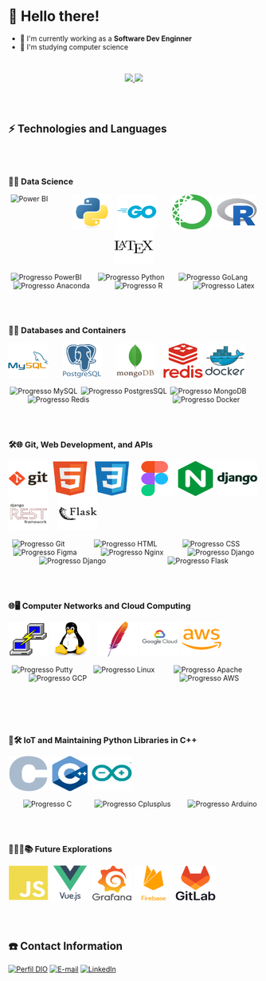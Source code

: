 # 🚀 Hello there!

- 🔭 I'm currently working as a **Software Dev Enginner**
- 🌱 I'm studying computer science
  
<br>

<p align="center">
   <a href="https://github.com/Erick-Bryan-Cubas">
    <img src="https://github-readme-stats.vercel.app/api?username=Erick-Bryan-Cubas&show_icons=true&theme=dark&rank_icon=github" />
  </a>
  <a href="https://github.com/Erick-Bryan-Cubas">
    <img src="https://github-readme-stats.vercel.app/api/top-langs/?username=Erick-Bryan-Cubas&layout=compact&theme=dark&langs_count=8" />
  </a>
</p>

<br><br>

## ⚡ Technologies and Languages

<br><br>

### 🔬🎲 Data Science
<div style="display: flex; justify-content: space-around; align-items: center; flex-wrap: wrap;"> 
    <img align="center" alt="Power BI" height="70" width="80" src="https://teamascend.com/wp-content/uploads/2021/03/PowerBI-Icon-Transparent.png">&nbsp;&nbsp;&nbsp;&nbsp;&nbsp;&nbsp;
    <img align="center" alt="Python" height="70" width="80" src="https://raw.githubusercontent.com/devicons/devicon/master/icons/python/python-original.svg">
    <img align="center" alt="Go" height="70" width="80" src="https://raw.githubusercontent.com/devicons/devicon/master/icons/go/go-original-wordmark.svg">&nbsp;&nbsp;&nbsp;   
    <img align="center" alt="Anaconda" height="70" width="80" src="https://raw.githubusercontent.com/devicons/devicon/master/icons/anaconda/anaconda-original.svg"> 
    <img align="center" alt="R" height="70" width="80" src="https://raw.githubusercontent.com/devicons/devicon/master/icons/r/r-original.svg">
    <img align="center" alt="Latex" height="70" width="80" src="https://raw.githubusercontent.com/devicons/devicon/master/icons/latex/latex-original.svg">
 
</div><br>
<div style="display: flex; justify-content: space-around; align-items: center; flex-wrap: wrap;"> 
<img src="https://img.shields.io/badge/PowerBI-★★★-0466c8" alt="Progresso PowerBI">&nbsp;&nbsp;&nbsp;
<img src="https://img.shields.io/badge/Python-★★-0466c8" alt="Progresso Python">&nbsp;&nbsp;
<img src="https://img.shields.io/badge/GoLang-★-0466c8" alt="Progresso GoLang">&nbsp;&nbsp;
<img src="https://img.shields.io/badge/Anaconda-★-0466c8" alt="Progresso Anaconda">&nbsp;&nbsp;&nbsp;
<img src="https://img.shields.io/badge/R-★-0466c8" alt="Progresso R">&nbsp;&nbsp;&nbsp;&nbsp;&nbsp;&nbsp;
<img src="https://img.shields.io/badge/Latex-★-0466c8" alt="Progresso Latex">
</div>

<br><br>

### 🏦🎲 Databases and Containers
<div style="display: inline_block">
 <img align="center" alt="MySQL" height="70" width="80" src="https://raw.githubusercontent.com/devicons/devicon/master/icons/mysql/mysql-original-wordmark.svg">&nbsp;&nbsp;&nbsp;&nbsp;&nbsp;&nbsp;
 <img align="center" alt="PostgresSQL" height="70" width="80" src="https://raw.githubusercontent.com/devicons/devicon/master/icons/postgresql/postgresql-plain-wordmark.svg">&nbsp;&nbsp;&nbsp;&nbsp;&nbsp;&nbsp;
 <img align="center" alt="MongoDB" height="70" width="80" src="https://raw.githubusercontent.com/devicons/devicon/master/icons/mongodb/mongodb-original-wordmark.svg">&nbsp;&nbsp;&nbsp;
 <img align="center" alt="Redis" height="70" width="80" src="https://github.com/devicons/devicon/blob/master/icons/redis/redis-plain-wordmark.svg">
 <img align="center" alt="Docker" height="70" width="80" src="https://raw.githubusercontent.com/devicons/devicon/master/icons/docker/docker-original-wordmark.svg">
</div><br>
<div style="display: flex; justify-content: space-around; align-items: center; flex-wrap: wrap;"> 
<img src="https://img.shields.io/badge/MySQL-★★★-0466c8" alt="Progresso MySQL">
<img src="https://img.shields.io/badge/PostgresSQL-★★★-0466c8" alt="Progresso PostgresSQL">
<img src="https://img.shields.io/badge/MongoDB-★-0466c8" alt="Progresso MongoDB">&nbsp;&nbsp;&nbsp;&nbsp;
<img src="https://img.shields.io/badge/Redis-★-0466c8" alt="Progresso Redis">&nbsp;&nbsp;&nbsp;
<img src="https://img.shields.io/badge/Docker-★★-0466c8" alt="Progresso Docker">
</div>

<br><br>

### 🛠️🌐 Git, Web Development, and APIs
<div style="display: inline_block">
  <img align="center" alt="Git" height="70" width="80" src="https://raw.githubusercontent.com/devicons/devicon/master/icons/git/git-original-wordmark.svg">
  <img align="center" alt="HTML" height="70" width="80" src="https://raw.githubusercontent.com/devicons/devicon/master/icons/html5/html5-original.svg">
  <img align="center" alt="CSS" height="70" width="80" src="https://raw.githubusercontent.com/devicons/devicon/master/icons/css3/css3-original.svg">
  <img align="center" alt="Figma" height="70" width="80" src="https://raw.githubusercontent.com/devicons/devicon/master/icons/figma/figma-original.svg">
  <img align="center" alt="Nginx" height="70" width="80" src="https://raw.githubusercontent.com/devicons/devicon/master/icons/nginx/nginx-original.svg">  
  <img align="center" alt="Django" height="70" width="80" src="https://raw.githubusercontent.com/devicons/devicon/master/icons/django/django-plain-wordmark.svg">&nbsp;
  <img align="center" alt="Django Rest" height="70" width="80" src="https://raw.githubusercontent.com/devicons/devicon/master/icons/djangorest/djangorest-original-wordmark.svg">&nbsp;&nbsp;&nbsp;&nbsp;
  <img align="center" alt="Flask" height="70" width="80" src="https://raw.githubusercontent.com/devicons/devicon/master/icons/flask/flask-original-wordmark.svg"> 
</div><br>
<div style="display: flex; justify-content: space-around; align-items: center; flex-wrap: wrap;">
<img src="https://img.shields.io/badge/Git-★★-0466c8" alt="Progresso Git">&nbsp;&nbsp;&nbsp;&nbsp;&nbsp;&nbsp;&nbsp;
<img src="https://img.shields.io/badge/HTML-★-0466c8" alt="Progresso HTML">&nbsp;&nbsp;&nbsp;&nbsp;&nbsp;
<img src="https://img.shields.io/badge/CSS-★-0466c8" alt="Progresso CSS">&nbsp;&nbsp;&nbsp;&nbsp;
<img src="https://img.shields.io/badge/Figma-★★-0466c8" alt="Progresso Figma">&nbsp;&nbsp;
 <img src="https://img.shields.io/badge/Nginx-★-0466c8" alt="Progresso Nginx">&nbsp;&nbsp;
<img src="https://img.shields.io/badge/Django-★★-0466c8" alt="Progresso Django">
 <img src="https://img.shields.io/badge/Django Rest-★-0466c8" alt="Progresso Django">
<img src="https://img.shields.io/badge/Flask-★★-0466c8" alt="Progresso Flask">
</div>

<br><br>

### 🌐🖥️ Computer Networks and Cloud Computing
<div style="display: inline_block">
 <img align="center" alt="Putty" height="70" width="80" src="https://raw.githubusercontent.com/devicons/devicon/master/icons/putty/putty-original.svg">
 <img align="center" alt="Linux" height="70" width="80" src="https://raw.githubusercontent.com/devicons/devicon/master/icons/linux/linux-original.svg">&nbsp;&nbsp;&nbsp; 
 <img align="center" alt="Apache" height="70" width="80" src="https://raw.githubusercontent.com/devicons/devicon/master/icons/apache/apache-original.svg">
 <img align="center" alt="GCP" height="70" width="80" src="https://raw.githubusercontent.com/devicons/devicon/master/icons/googlecloud/googlecloud-original-wordmark.svg">
 <img align="center" alt="AWS" height="70" width="80" src="https://raw.githubusercontent.com/devicons/devicon/master/icons/amazonwebservices/amazonwebservices-plain-wordmark.svg">
</div><br>
<div style="display: flex; justify-content: space-around; align-items: center; flex-wrap: wrap;"> 
<img src="https://img.shields.io/badge/Putty-★★-0466c8" alt="Progresso Putty">&nbsp;&nbsp;&nbsp;
<img src="https://img.shields.io/badge/Linux-★★★-0466c8" alt="Progresso Linux">&nbsp;&nbsp;
<img src="https://img.shields.io/badge/Apache-★-0466c8" alt="Progresso Apache">&nbsp;&nbsp;&nbsp;
 <img src="https://img.shields.io/badge/GCP-★-0466c8" alt="Progresso GCP">&nbsp;&nbsp;&nbsp;&nbsp;&nbsp;&nbsp;
<img src="https://img.shields.io/badge/AWS-★-0466c8" alt="Progresso AWS">
</div><br><br>

<br><br>

### 🤖🛠️ IoT and Maintaining Python Libraries in C++
<div style="display: inline_block">
  <img align="center" alt="C" height="70" width="80" src="https://raw.githubusercontent.com/devicons/devicon/master/icons/c/c-original.svg">
  <img align="center" alt="Cplusplus" height="70" width="80" src="https://raw.githubusercontent.com/devicons/devicon/master/icons/cplusplus/cplusplus-original.svg">  
  <img align="center" alt="Arduino" height="70" width="80" src="https://raw.githubusercontent.com/devicons/devicon/master/icons/arduino/arduino-original.svg">
</div><br>
<div style="display: flex; justify-content: space-around; align-items: center; flex-wrap: wrap;">&nbsp;&nbsp;&nbsp;&nbsp;
<img src="https://img.shields.io/badge/C-★-0466c8" alt="Progresso C">&nbsp;&nbsp;&nbsp;&nbsp;&nbsp;&nbsp;&nbsp;
<img src="https://img.shields.io/badge/C++-★-0466c8" alt="Progresso Cplusplus">&nbsp;&nbsp;&nbsp;&nbsp;
<img src="https://img.shields.io/badge/Arduino-★-0466c8" alt="Progresso Arduino">
</div>

<br><br>

### 👨🏽‍🚀📚 Future Explorations
<div style="display: inline_block">
 <img align="center" alt="Js" height="70" width="80" src="https://raw.githubusercontent.com/devicons/devicon/master/icons/javascript/javascript-plain.svg">
 <img align="center" alt="VueJs" height="70" width="80" src="https://raw.githubusercontent.com/devicons/devicon/master/icons/vuejs/vuejs-original-wordmark.svg"> 
 <img align="center" alt="Grafana" height="70" width="80" src="https://raw.githubusercontent.com/devicons/devicon/master/icons/grafana/grafana-original-wordmark.svg">
 <img align="center" alt="Firebase" height="70" width="80" src="https://raw.githubusercontent.com/devicons/devicon/master/icons/firebase/firebase-plain-wordmark.svg">
 <img align="center" alt="GitLab" height="70" width="80" src="https://raw.githubusercontent.com/devicons/devicon/master/icons/gitlab/gitlab-original-wordmark.svg">  
</div>

<br><br>

## ☎️ Contact Information

[![Perfil DIO](https://img.shields.io/badge/-Meu%20Perfil%20na%20DIO-30A3DC?style=for-the-badge)](https://www.dio.me/users/thecubas)
[![E-mail](https://img.shields.io/badge/-Email-000?style=for-the-badge&logo=microsoft-outlook&logoColor=E94D5F)](datasageanalytics@gmail.com)
[![LinkedIn](https://img.shields.io/badge/-LinkedIn-000?style=for-the-badge&logo=linkedin&logoColor=30A3DC)](https://www.linkedin.com/in/the-bryan/)
<br><br>